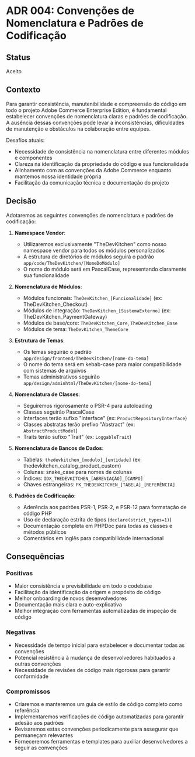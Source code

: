 # ADR 004: Convenções de Nomenclatura e Padrões de Codificação

## Status
Aceito

## Contexto
Para garantir consistência, manutenibilidade e compreensão do código em todo o projeto Adobe Commerce Enterprise Edition, é fundamental estabelecer convenções de nomenclatura claras e padrões de codificação. A ausência dessas convenções pode levar a inconsistências, dificuldades de manutenção e obstáculos na colaboração entre equipes.

Desafios atuais:
- Necessidade de consistência na nomenclatura entre diferentes módulos e componentes
- Clareza na identificação da propriedade do código e sua funcionalidade
- Alinhamento com as convenções da Adobe Commerce enquanto mantemos nossa identidade própria
- Facilitação da comunicação técnica e documentação do projeto

## Decisão
Adotaremos as seguintes convenções de nomenclatura e padrões de codificação:

1. **Namespace Vendor**:
   - Utilizaremos exclusivamente "TheDevKitchen" como nosso namespace vendor para todos os módulos personalizados
   - A estrutura de diretórios de módulos seguirá o padrão `app/code/TheDevKitchen/[NomeDoMódulo]`
   - O nome do módulo será em PascalCase, representando claramente sua funcionalidade

2. **Nomenclatura de Módulos**:
   - Módulos funcionais: `TheDevKitchen_[Funcionalidade]` (ex: TheDevKitchen_Checkout)
   - Módulos de integração: `TheDevKitchen_[SistemaExterno]` (ex: TheDevKitchen_PaymentGateway)
   - Módulos de base/core: `TheDevKitchen_Core`, `TheDevKitchen_Base`
   - Módulos de tema: `TheDevKitchen_ThemeCore`

3. **Estrutura de Temas**:
   - Os temas seguirão o padrão `app/design/frontend/TheDevKitchen/[nome-do-tema]`
   - O nome do tema será em kebab-case para maior compatibilidade com sistemas de arquivos
   - Temas administrativos seguirão `app/design/adminhtml/TheDevKitchen/[nome-do-tema]`

4. **Nomenclatura de Classes**:
   - Seguiremos rigorosamente o PSR-4 para autoloading
   - Classes seguirão PascalCase
   - Interfaces terão sufixo "Interface" (ex: `ProductRepositoryInterface`)
   - Classes abstratas terão prefixo "Abstract" (ex: `AbstractProductModel`)
   - Traits terão sufixo "Trait" (ex: `LoggableTrait`)

5. **Nomenclatura de Bancos de Dados**:
   - Tabelas: `thedevkitchen_[modulo]_[entidade]` (ex: thedevkitchen_catalog_product_custom)
   - Colunas: snake_case para nomes de colunas
   - Índices: `IDX_THEDEVKITCHEN_[ABREVIAÇÃO]_[CAMPO]`
   - Chaves estrangeiras: `FK_THEDEVKITCHEN_[TABELA]_[REFERÊNCIA]`

6. **Padrões de Codificação**:
   - Aderência aos padrões PSR-1, PSR-2, e PSR-12 para formatação de código PHP
   - Uso de declaração estrita de tipos (`declare(strict_types=1)`)
   - Documentação completa em PHPDoc para todas as classes e métodos públicos
   - Comentários em inglês para compatibilidade internacional

## Consequências
### Positivas
- Maior consistência e previsibilidade em todo o codebase
- Facilitação da identificação da origem e propósito do código
- Melhor onboarding de novos desenvolvedores
- Documentação mais clara e auto-explicativa
- Melhor integração com ferramentas automatizadas de inspeção de código

### Negativas
- Necessidade de tempo inicial para estabelecer e documentar todas as convenções
- Potencial resistência à mudança de desenvolvedores habituados a outras convenções
- Necessidade de revisões de código mais rigorosas para garantir conformidade

### Compromissos
- Criaremos e manteremos um guia de estilo de código completo como referência
- Implementaremos verificações de código automatizadas para garantir adesão aos padrões
- Revisaremos estas convenções periodicamente para assegurar que permaneçam relevantes
- Forneceremos ferramentas e templates para auxiliar desenvolvedores a seguir as convenções